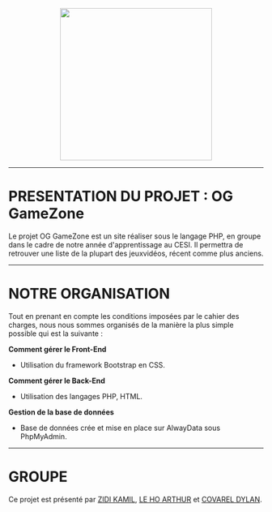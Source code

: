 <p align="center">
  <img src="images\logoAsimov.png" width=300/>
</p>

------------------------------------------------------------------------------------------------------------

# PRESENTATION DU PROJET : OG GameZone 
Le projet OG GameZone est un site réaliser sous le langage PHP, en groupe dans le cadre de notre année d'apprentissage au CESI.
Il permettra de retrouver une liste de la plupart des jeuxvidéos, récent comme plus anciens.

------------------------------------------------------------------------------------------------------------

# NOTRE ORGANISATION
Tout en prenant en compte les conditions imposées par le cahier des charges, nous nous sommes organisés de la manière la plus simple possible qui est la suivante : 

__Comment gérer le Front-End__
+ Utilisation du framework Bootstrap en CSS.

__Comment gérer le Back-End__
+ Utilisation des langages PHP, HTML. 
  
__Gestion de la base de données__
+ Base de données crée et mise en place sur AlwayData sous PhpMyAdmin.

------------------------------------------------------------------------------------------------------------

# GROUPE
Ce projet est présenté par [ZIDI KAMIL](https://github.com/Ka-2000), [LE HO ARTHUR](https://github.com/ArthurLEHO) et [COVAREL DYLAN](https://github.com/DylanCOVAREL).
